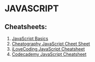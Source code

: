 # JAVASCRIPT

## Cheatsheets:

1. [JavaScript Basics](./javascript.pdf)
2. [Cheatography JavaScript Cheet Sheet](./davechild_javascript.pdf)
3. [iLoveCoding JavaScript Cheatsheet](./js-cheatsheet.pdf)
4. [Codecademy JavaScript Cheatsheet](./codecademy-js.pdf)